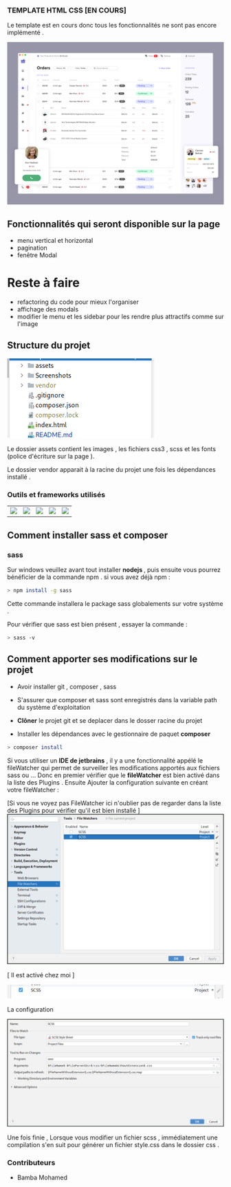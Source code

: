 ### TEMPLATE HTML CSS [EN COURS]

Le template est en cours donc tous les fonctionnalités ne sont pas encore implémenté .

![header](Screenshots/orders_2x_4x.png)

## Fonctionnalités qui seront disponible sur la page

- menu vertical et horizontal
- pagination
- fenêtre Modal

# Reste à faire 

- refactoring du code pour mieux l'organiser
- affichage des modals
- modifier le menu et les sidebar pour les rendre plus attractifs comme sur l'image

## Structure du projet

![header](Screenshots/structure.png)

Le dossier assets contient les images , les fichiers css3 , scss
et les fonts (police d'écriture sur la page ).

Le dossier vendor apparait à la racine du projet une fois les dépendances installé .

### Outils et frameworks utilisés


<table>
  <tbody>
    <tr>
      <td align="center" valign="middle">
        <a href="https://v5.getbootstrap.com/" target="_blank">
          <img width="148px" src="https://upload.wikimedia.org/wikipedia/commons/thumb/b/b2/Bootstrap_logo.svg/1200px-Bootstrap_logo.svg.png">
        </a>
      </td>
      <td align="center" valign="middle">
        <a href="http://smacss.com/" target="_blank">
          <img width="148px" src="http://smacss.com/img/jack-head.png">
        </a>
      </td>
      <td align="center" valign="middle">
        <a href="https://www.jetbrains.com/fr-fr/" target="_blank">
          <img width="148px" src="https://upload.wikimedia.org/wikipedia/commons/1/1a/JetBrains_Logo_2016.svg">
        </a>
      </td>
      <td align="center" valign="middle">
        <a href="https://getcomposer.org" target="_blank">
          <img width="148px" src="https://upload.wikimedia.org/wikipedia/commons/2/26/Logo-composer-transparent.png">
        </a>
      </td>
      <td align="center" valign="middle">
              <a href="https://fontawesome.com/" target="_blank">
                <img width="148px" src="https://www.drupal.org/files/project-images/font_awesome_logo.png">
              </a>
       </td>
    </tr>
  </tbody>
 </table>
 
 ## Comment installer sass et composer
 
 ### sass 
 Sur windows veuillez avant tout installer <b> nodejs </b> , puis ensuite vous pourrez bénéficier de la commande npm . si vous avez déjà npm :
 
  ```bash
  > npm install -g sass
  ```
Cette commande installera le package sass globalements sur votre système .

Pour vérifier que sass est bien présent , essayer la commande :

  ```bash
  > sass -v
  ```

 
 ## Comment apporter ses modifications sur le projet
 
 - Avoir installer git , composer , sass 
 
 - S'assurer que composer et sass sont enregistrés dans la variable path du système d'exploitation
 
 - **Clôner** le projet git et se deplacer dans le dosser racine du projet
 

 - Installer les dépendances avec le gestionnaire de paquet **composer** 
 
 ```bash
 > composer install
 ```
 
Si vous utiliser un <b>IDE de jetbrains</b> , il y a une fonctionnalité appélé le fileWatcher qui permet de surveiller les modifications apportés
aux fichiers sass ou ... 
Donc en premier vérifier que le <b>fileWatcher</b> est bien activé dans la liste des Plugins .
Ensuite Ajouter la configuration suivante en créant votre fileWatcher :

[Si vous ne voyez pas FileWatcher ici n'oublier pas de regarder dans la liste des Plugins pour vérifier qu'il est bien installé ]
![header](Screenshots/menu.png)

[ Il est activé chez moi ]

![header](Screenshots/menu-filewatcher.png)

La configuration 

![header](Screenshots/configuration.png)

Une fois finie , Lorsque vous modifier un fichier scss , immédiatement une compilation s'en suit pour générer un fichier style.css dans le dossier css .

### Contributeurs

- Bamba Mohamed

